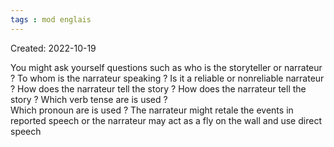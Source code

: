 ```yaml
---
tags : mod englais
---
```

Created: 2022-10-19 

You might ask yourself questions such as who is the storyteller or narrateur ? 
To whom is the narrateur speaking ? 
Is it a reliable or nonreliable narrateur ? 
How does the narrateur tell the story ? 
How does the narrateur tell the story ? 
Which verb tense are is used ?  
Which pronoun are is used ? 
The narrateur might retale the events in reported speech or the narrateur may act as a fly on the wall and use direct speech 
